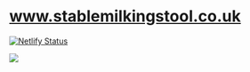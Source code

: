 # www.stablemilkingstool.co.uk

  [![Netlify Status](https://api.netlify.com/api/v1/badges/d334bba2-110f-4fd7-9bc9-bdaa477abef5/deploy-status)](https://app.netlify.com/sites/quirky-sinoussi-93f267/deploys)

  <a href="https://www.buymeacoffee.com/StableStool"><img src="https://img.buymeacoffee.com/button-api/?text=Buy me a Pizza&emoji=🍕    &slug=StableStool&button_colour=f36109&font_colour=000000&font_family=Cookie&outline_colour=000000&coffee_colour=FFDD00"></a>
